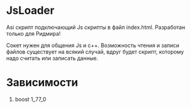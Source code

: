 # JsLoader
Asi скрипт подключающий Js скрипты в файл index.html. Разработан только для Ридмира!

Сокет нужен для общения Js и c++. Возможность чтения и записи файлов существует на всякий случай, вдруг будет скрипт, которому надо считать или записать данные.

# Зависимости
1) boost 1_77_0
